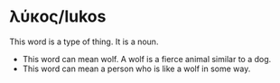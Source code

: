 # λύκος/lukos
This word is a type of thing. It is a noun.
* This word can mean wolf. A wolf is a fierce animal similar to a dog. 
* This word can mean a person who is like a wolf in some way. 
